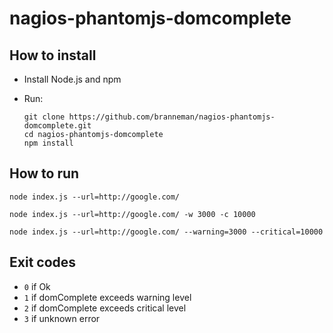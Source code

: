 # nagios-phantomjs-domcomplete

## How to install
- Install Node.js and npm
- Run:

  ```
  git clone https://github.com/branneman/nagios-phantomjs-domcomplete.git
  cd nagios-phantomjs-domcomplete
  npm install
  ```

## How to run

`node index.js --url=http://google.com/`

`node index.js --url=http://google.com/ -w 3000 -c 10000`

`node index.js --url=http://google.com/ --warning=3000 --critical=10000`

## Exit codes
- `0` if Ok
- `1` if domComplete exceeds warning level
- `2` if domComplete exceeds critical level
- `3` if unknown error
